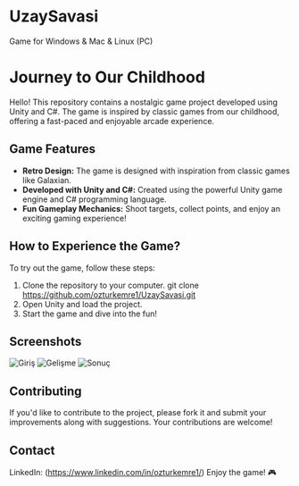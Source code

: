 # UzaySavasi
Game for Windows &amp; Mac &amp; Linux (PC)

# Journey to Our Childhood

Hello! This repository contains a nostalgic game project developed using Unity and C#. The game is inspired by classic games from our childhood, offering a fast-paced and enjoyable arcade experience.

## Game Features

- **Retro Design:** The game is designed with inspiration from classic games like Galaxian.
- **Developed with Unity and C#:** Created using the powerful Unity game engine and C# programming language.
- **Fun Gameplay Mechanics:** Shoot targets, collect points, and enjoy an exciting gaming experience!

## How to Experience the Game?

To try out the game, follow these steps:

1. Clone the repository to your computer.
   git clone https://github.com/ozturkemre1/UzaySavasi.git
2. Open Unity and load the project.
3. Start the game and dive into the fun!

## Screenshots

![Giriş](https://github.com/ozturkemre1/UzaySavasi/assets/128362996/12e02e9e-3ead-477e-b01a-028bef65c9c5)
![Gelişme](https://github.com/ozturkemre1/UzaySavasi/assets/128362996/8b91ad69-148e-40dc-9e3f-a88d083bd062)
![Sonuç](https://github.com/ozturkemre1/UzaySavasi/assets/128362996/2a05e416-deff-4b61-bd1b-14cac219d96f)

## Contributing
If you'd like to contribute to the project, please fork it and submit your improvements along with suggestions. Your contributions are welcome!

## Contact
LinkedIn: (https://www.linkedin.com/in/ozturkemre1/)
Enjoy the game! 🎮
